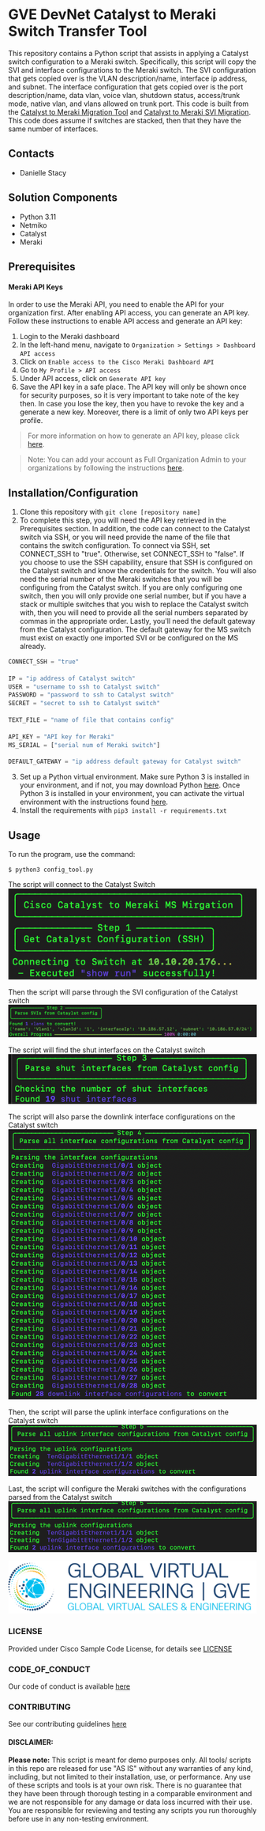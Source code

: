 # GVE DevNet Catalyst to Meraki Switch Transfer Tool
This repository contains a Python script that assists in applying a Catalyst switch configuration to a Meraki switch. Specifically, this script will copy the SVI and interface configurations to the Meraki switch. The SVI configuration that gets copied over is the VLAN description/name, interface ip address, and subnet. The interface configuration that gets copied over is the port description/name, data vlan, voice vlan, shutdown status, access/trunk mode, native vlan, and vlans allowed on trunk port. This code is built from the [Catalyst to Meraki Migration Tool](https://github.com/gve-sw/gve_devnet_catalyst_to_meraki_migration) and [Catalyst to Meraki SVI Migration](https://github.com/gve-sw/gve_devnet_meraki_svi_migration). This code does assume if switches are stacked, then that they have the same number of interfaces.

## Contacts
* Danielle Stacy

## Solution Components
* Python 3.11
* Netmiko
* Catalyst
* Meraki

## Prerequisites
#### Meraki API Keys
In order to use the Meraki API, you need to enable the API for your organization first. After enabling API access, you can generate an API key. Follow these instructions to enable API access and generate an API key:
1. Login to the Meraki dashboard
2. In the left-hand menu, navigate to `Organization > Settings > Dashboard API access`
3. Click on `Enable access to the Cisco Meraki Dashboard API`
4. Go to `My Profile > API access`
5. Under API access, click on `Generate API key`
6. Save the API key in a safe place. The API key will only be shown once for security purposes, so it is very important to take note of the key then. In case you lose the key, then you have to revoke the key and a generate a new key. Moreover, there is a limit of only two API keys per profile.

> For more information on how to generate an API key, please click [here](https://developer.cisco.com/meraki/api-v1/#!authorization/authorization). 

> Note: You can add your account as Full Organization Admin to your organizations by following the instructions [here](https://documentation.meraki.com/General_Administration/Managing_Dashboard_Access/Managing_Dashboard_Administrators_and_Permissions).

## Installation/Configuration
1. Clone this repository with `git clone [repository name]`
2. To complete this step, you will need the API key retrieved in the Prerequisites section. In addition, the code can connect to the Catalyst switch via SSH, or you will need provide the name of the file that contains the switch configuration. To connect via SSH, set CONNECT_SSH to "true". Otherwise, set CONNECT_SSH to "false". If you choose to use the SSH capability, ensure that SSH is configured on the Catalyst switch and know the credentials for the switch. You will also need the serial number of the Meraki switches that you will be configuring from the Catalyst switch. If you are only configuring one switch, then you will only provide one serial number, but if you have a stack or multiple switches that you wish to replace the Catalyst switch with, then you will need to provide all the serial numbers separated by commas in the appropriate order. Lastly, you'll need the default gateway from the Catalyst configuration. The default gateway for the MS switch must exist on exactly one imported SVI or be configured on  the MS already.
```python
CONNECT_SSH = "true"

IP = "ip address of Catalyst switch"
USER = "username to ssh to Catalyst switch"
PASSWORD = "password to ssh to Catalyst switch"
SECRET = "secret to ssh to Catalyst switch"

TEXT_FILE = "name of file that contains config"

API_KEY = "API key for Meraki"
MS_SERIAL = ["serial num of Meraki switch"]

DEFAULT_GATEWAY = "ip address default gateway for Catalyst switch"
```
3. Set up a Python virtual environment. Make sure Python 3 is installed in your environment, and if not, you may download Python [here](https://www.python.org/downloads/). Once Python 3 is installed in your environment, you can activate the virtual environment with the instructions found [here](https://docs.python.org/3/tutorial/venv.html).
4. Install the requirements with `pip3 install -r requirements.txt`

## Usage
To run the program, use the command:
```
$ python3 config_tool.py
```
The script will connect to the Catalyst Switch
![/IMAGES/step1.png](/IMAGES/step1.png)

Then the script will parse through the SVI configuration of the Catalyst switch
![/IMAGES/step2.png](/IMAGES/step2.png)

The script will find the shut interfaces on the Catalyst switch
![/IMAGES/step3.png](/IMAGES/step3.png)

The script will also parse the downlink interface configurations on the Catalyst switch
![/IMAGES/step4.png](/IMAGES/step4.png)

Then, the script will parse the uplink interface configurations on the Catalyst switch
![/IMAGES/step5.png](/IMAGES/step5.png)

Last, the script will configure the Meraki switches with the configurations parsed from the Catalyst switch
![/IMAGES/step6.png](/IMAGES/step5.png)

![/IMAGES/0image.png](/IMAGES/0image.png)

### LICENSE

Provided under Cisco Sample Code License, for details see [LICENSE](LICENSE.md)

### CODE_OF_CONDUCT

Our code of conduct is available [here](CODE_OF_CONDUCT.md)

### CONTRIBUTING

See our contributing guidelines [here](CONTRIBUTING.md)

#### DISCLAIMER:
<b>Please note:</b> This script is meant for demo purposes only. All tools/ scripts in this repo are released for use "AS IS" without any warranties of any kind, including, but not limited to their installation, use, or performance. Any use of these scripts and tools is at your own risk. There is no guarantee that they have been through thorough testing in a comparable environment and we are not responsible for any damage or data loss incurred with their use.
You are responsible for reviewing and testing any scripts you run thoroughly before use in any non-testing environment.
